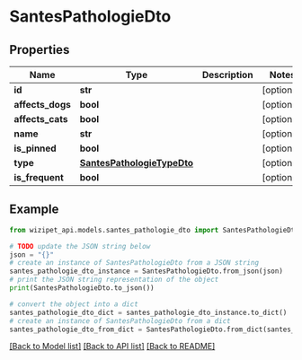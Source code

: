 # SantesPathologieDto


## Properties

Name | Type | Description | Notes
------------ | ------------- | ------------- | -------------
**id** | **str** |  | [optional] 
**affects_dogs** | **bool** |  | [optional] 
**affects_cats** | **bool** |  | [optional] 
**name** | **str** |  | [optional] 
**is_pinned** | **bool** |  | [optional] 
**type** | [**SantesPathologieTypeDto**](SantesPathologieTypeDto.md) |  | [optional] 
**is_frequent** | **bool** |  | [optional] 

## Example

```python
from wizipet_api.models.santes_pathologie_dto import SantesPathologieDto

# TODO update the JSON string below
json = "{}"
# create an instance of SantesPathologieDto from a JSON string
santes_pathologie_dto_instance = SantesPathologieDto.from_json(json)
# print the JSON string representation of the object
print(SantesPathologieDto.to_json())

# convert the object into a dict
santes_pathologie_dto_dict = santes_pathologie_dto_instance.to_dict()
# create an instance of SantesPathologieDto from a dict
santes_pathologie_dto_from_dict = SantesPathologieDto.from_dict(santes_pathologie_dto_dict)
```
[[Back to Model list]](../README.md#documentation-for-models) [[Back to API list]](../README.md#documentation-for-api-endpoints) [[Back to README]](../README.md)


